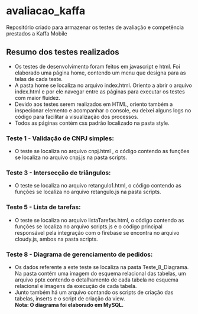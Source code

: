 # avaliacao_kaffa

Repositório criado para armazenar os testes de avaliação e competência prestados a Kaffa Mobile

## Resumo dos testes realizados
- Os testes  de desenvolvimento foram feitos  em javascript e html. Foi elaborado uma página home, contendo um menu que designa para as telas de cada teste.<br>
- A pasta home se localiza no arquivo index.html. Oriento a abrir o arquivo index.html e por ele navegar entre as páginas para executar os testes com maior fluidez.<br>
- Devido aos testes serem realizados em HTML, oriento também a inspecionar elemento e acompanhar o console, eu deixei alguns logs no código para facilitar a visualização dos processos.<br>
- Todos as páginas contém css padrão localizado na pasta style.

### Teste 1 - Validação de CNPJ simples:
- O teste se localiza no arquivo cnpj.html , o código contendo as funções se localiza no arquivo cnpj.js na pasta scripts.<br>

### Teste 3 - Intersecção de triângulos:
- O teste se localiza no arquivo retangulo1.html, o código contendo as funções se localiza no arquivo retangulo.js na pasta scripts.

### Teste 5 - Lista de tarefas:
- O teste se localiza no arquivo listaTarefas.html, o código contendo as funções se localiza no arquivo  scripts.js e o código principal responsável pela integração com o firebase se encontra no arquivo cloudy.js, ambos na pasta scripts.<br>

### Teste 8 - Diagrama de gerenciamento de pedidos:
- Os dados referente a este teste se localiza na pasta Teste_8_Diagrama. Na pasta contém uma imagem do esquema relacional das tabelas, um arquivo pptx contendo o detalhamento de cada tabela no esquema relacional e imagens da execução de cada tabela.<br>
- Junto também há um arquivo contando os scripts de criação das tabelas, inserts e o script de criação da view.<br>
<b>Nota: O diagrama foi elaborado em MySQL.<b>
